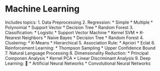 # Machine Learning

Includes topics:
	1. Data Preprocessing
	2. Regression:
		* Simple
		* Multiple
		* Polynomial
		* Support Vector
		* Decision Tree
		* Random Forest
	3. Classification:
		* Logistic
		* Support Vector Machine
		* Kernel SVM
		* K-Nearest Neighbors
		* Naive Bayes
		* Decision Tree
		* Random Forest
	4. Clustering:
		* K-Means
		* Hierarchical
	5. Association Rule:
		* Apriori
		* Eclat
	6. Reinforcement Learning:
		* Thompson Sampling
		* Upper Confidence Bound
	7. Natural Language Processing
	8. Dimensionality Reduction:
		* Principal Componen Analysis
		* Kernel PCA
		* Linear Discriminant Analysis
	9. Deep Learning: :metal:
		* Artificial Neural Networks
		* Convolutional Neural Networks
